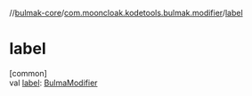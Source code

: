 //[bulmak-core](../../index.md)/[com.mooncloak.kodetools.bulmak.modifier](index.md)/[label](label.md)

# label

[common]\
val [label](label.md): [BulmaModifier](-bulma-modifier/index.md)
